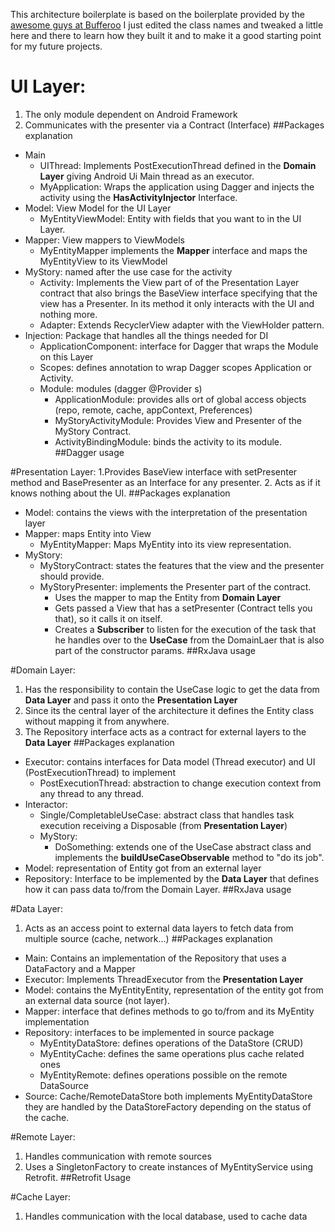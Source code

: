 This architecture boilerplate is based on the boilerplate provided by the [awesome guys at Bufferoo](https://github.com/bufferapp/android-clean-architecture-boilerplate) 
I just edited the class names and tweaked a little here and there to learn how they built it and to make it a good starting point for my future projects.
# UI Layer:
1. The only module dependent on Android Framework
2. Communicates with the presenter via a Contract (Interface)
##Packages explanation
* Main   
    * UIThread: Implements PostExecutionThread defined in the __Domain Layer__ giving Android Ui Main thread as an executor.
    * MyApplication: Wraps the application using Dagger and injects the activity using the __HasActivityInjector__ Interface.
* Model: View Model for the UI Layer
    * MyEntityViewModel: Entity with fields that you want to in the UI Layer.
* Mapper: View mappers to ViewModels
    * MyEntityMapper implements the __Mapper__ interface and maps the MyEntityView to its ViewModel
* MyStory: named after the use case for the activity
    * Activity: Implements the View part of of the Presentation Layer contract that also brings the BaseView interface specifying that the view has a Presenter.
    In its method it only interacts with the UI and nothing more.
    * Adapter: Extends RecyclerView adapter with the ViewHolder pattern.
* Injection: Package that handles all the things needed for DI
    * ApplicationComponent: interface for Dagger that wraps the Module on this Layer
    * Scopes: defines annotation to wrap Dagger scopes Application or Activity.
    * Module: modules (dagger @Provider s)
        * ApplicationModule: provides alls ort of global access objects (repo, remote, cache, appContext, Preferences)
        * MyStoryActivityModule: Provides View and Presenter of the MyStory Contract.
        * ActivityBindingModule: binds the activity to its module.
##Dagger usage
        
#Presentation Layer:
1.Provides BaseView interface with setPresenter method and BasePresenter as an Interface for any presenter.
2. Acts as if it knows nothing about the UI.
##Packages explanation
* Model: contains the views with the interpretation of the presentation layer
* Mapper: maps Entity into View
    * MyEntityMapper: Maps MyEntity into its view representation.
* MyStory:
    * MyStoryContract: states the features that the view and the presenter should provide.
    * MyStoryPresenter: implements the Presenter part of the contract.
        * Uses the mapper to map the Entity from __Domain Layer__
        * Gets passed a View that has a setPresenter (Contract tells you that), so it calls it on itself.
        * Creates a __Subscriber__ to listen for the execution of the task that he handles over to the __UseCase__ from the DomainLaer that is also part of the constructor params.
##RxJava usage

#Domain Layer:
1. Has the responsibility to contain the UseCase logic to get the data from __Data Layer__ and pass it onto the __Presentation Layer__
2. Since its the central layer of the architecture it defines the Entity class without mapping it from anywhere.
3. The Repository interface acts as a contract for external layers to the __Data Layer__
##Packages explanation
* Executor: contains interfaces for Data model (Thread executor) and UI (PostExecutionThread) to implement
    * PostExecutionThread: abstraction to change execution context from any thread to any thread.
* Interactor: 
    * Single/CompletableUseCase: abstract class that handles task execution receiving a Disposable (from __Presentation Layer__)
    * MyStory:
        * DoSomething: extends one of the UseCase abstract class and implements the __buildUseCaseObservable__ method to "do its job".
* Model: representation of Entity got from an external layer
* Repository:  Interface to be implemented by the __Data Layer__ that defines how it can pass data to/from the Domain Layer.
##RxJava usage

#Data Layer:
1. Acts as an access point to external data layers to fetch data from multiple source (cache, network...)
##Packages explanation
* Main: Contains an implementation of the Repository that uses a DataFactory and a Mapper
* Executor: Implements ThreadExecutor from the __Presentation Layer__
* Model: contains the MyEntityEntity, representation of the entity got from an external data source (not layer).
* Mapper: interface that defines methods to go to/from and its MyEntity implementation
* Repository: interfaces to be implemented in source package
    * MyEntityDataStore: defines operations of the DataStore (CRUD)
    * MyEntityCache: defines the same operations plus cache related ones
    * MyEntityRemote: defines operations possible on the remote DataSource
* Source: Cache/RemoteDataStore both implements MyEntityDataStore they are handled by the DataStoreFactory depending on the status of the cache.

#Remote Layer:
1. Handles communication with remote sources
2. Uses a SingletonFactory to create instances of MyEntityService using Retrofit.
##Retrofit Usage

#Cache Layer:
1. Handles communication with the local database, used to cache data

